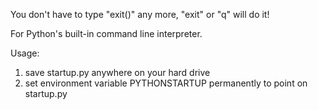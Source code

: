 You don't have to type "exit()" any more, "exit" or "q" will do it!

For Python's built-in command line interpreter.

Usage: 
  1. save  startup.py  anywhere on your hard drive
  2. set environment variable  PYTHONSTARTUP  permanently to point on  startup.py
